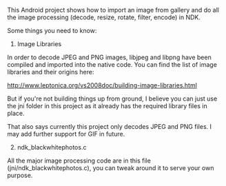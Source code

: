This Android project shows how to import an image from gallery and do all the image processing (decode, resize, rotate, filter, encode) in NDK.

Some things you need to know:

1. Image Libraries

In order to decode JPEG and PNG images, libjpeg and libpng have been compiled and imported into the native code. You can find the list of image libraries and their origins here:

http://www.leptonica.org/vs2008doc/building-image-libraries.html


But if you're not building things up from ground, I believe you can just use the jni folder in this project as it already has the required library files in place.


That also says currently this project only decodes JPEG and PNG files. I may add further support for GIF in future.

2. ndk_blackwhitephotos.c

All the major image processing code are in this file (jni/ndk_blackwhitephotos.c), you can tweak around it to serve your own purpose.